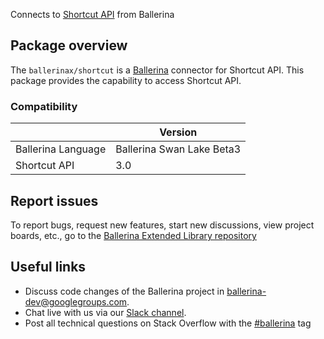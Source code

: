 Connects to [Shortcut API](https://shortcut.com/api/rest/v3) from Ballerina

## Package overview
The `ballerinax/shortcut` is a [Ballerina](https://ballerina.io/) connector for Shortcut API.
This package provides the capability to access Shortcut API.

### Compatibility
|                               | Version                         |
|-------------------------------|---------------------------------|
| Ballerina Language            | Ballerina Swan Lake Beta3       | 
| Shortcut API                  | 3.0                             |

## Report issues
To report bugs, request new features, start new discussions, view project boards, etc., go to the [Ballerina Extended Library repository](https://github.com/ballerina-platform/ballerina-extended-library)

## Useful links
- Discuss code changes of the Ballerina project in [ballerina-dev@googlegroups.com](mailto:ballerina-dev@googlegroups.com).
- Chat live with us via our [Slack channel](https://ballerina.io/community/slack/).
- Post all technical questions on Stack Overflow with the [#ballerina](https://stackoverflow.com/questions/tagged/ballerina) tag
